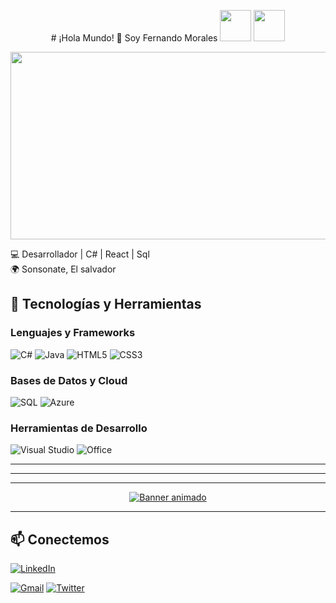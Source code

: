 
<p align="center">
  # ¡Hola Mundo! 👾 Soy Fernando Morales
  <img src="https://media1.giphy.com/media/XAxylRMCdpbEWUAvr8/giphy.gif?cid=6c09b952mhplset832recvz1757qg484jjmbrbv8a8jdi0ua&ep=v1_internal_gif_by_id&rid=giphy.gif&ct=s" width="50"> 
  <img src="https://media.giphy.com/media/ln7z2eWriiQAllfVcn/giphy.gif" width="50"> 
 
</p>

 <img src="https://images.pexels.com/photos/276452/pexels-photo-276452.jpeg?auto=compress&cs=tinysrgb&w=600" width="600" height="300">


💻 Desarrollador  | C# | React | Sql  
🌍 Sonsonate, El salvador  



## 🚀 **Tecnologías y Herramientas**

### **Lenguajes y Frameworks**
![C#](https://img.shields.io/badge/C%23-239120?style=for-the-badge&logo=c-sharp&logoColor=white)
![Java](https://img.shields.io/badge/Java-ED8B00?style=for-the-badge&logo=openjdk&logoColor=white)
![HTML5](https://img.shields.io/badge/HTML5-E34F26?style=for-the-badge&logo=html5&logoColor=white)
![CSS3](https://img.shields.io/badge/CSS3-1572B6?style=for-the-badge&logo=css3&logoColor=white)

### **Bases de Datos y Cloud**
![SQL](https://img.shields.io/badge/SQL-CC2927?style=for-the-badge&logo=microsoft-sql-server&logoColor=white)
![Azure](https://img.shields.io/badge/Azure-0089D6?style=for-the-badge&logo=microsoft-azure&logoColor=white)

### **Herramientas de Desarrollo**
![Visual Studio](https://img.shields.io/badge/Visual_Studio-5C2D91?style=for-the-badge&logo=visual-studio&logoColor=white)
![Office](https://img.shields.io/badge/Microsoft_Office-D83B01?style=for-the-badge&logo=microsoft-office&logoColor=white)


---


---





---






<!-- Iconos flotantes -->

<!-- Banderín interactivo -->
<p align="center">
  <a href="https://git.io/typing-svg">
    <img src="https://readme-typing-svg.demolab.com?font=Fira+Code&weight=600&size=24&duration=2000&pause=500&color=1E90FF&center=true&vCenter=true&width=500&lines=¡Bienvenido+a+mi+perfil!;Espero+que+te+gusten+mis+proyectos" alt="Banner animado" />
  </a>
</p>

---

## 📫 **Conectemos**



[![LinkedIn](https://img.shields.io/badge/LinkedIn-0A66C2?style=for-the-badge&logo=linkedin&logoColor=white)](https://www.linkedin.com/in/luis-fernando-morales-p%EF%BF%BDrez-58283b35a/)

[![Gmail](https://img.shields.io/badge/-Gmail-D14836?style=for-the-badge&logo=gmail&logoColor=white)](mailto:tu.email@ejemplo.com)
[![Twitter](https://img.shields.io/badge/-Twitter-1DA1F2?style=for-the-badge&logo=twitter&logoColor=white)](https://twitter.com/TU_USUARIO)







<!---
FernandoMorales252/FernandoMorales252 is a ✨ special ✨ repository because its `README.md` (this file) appears on your GitHub profile.
You can click the Preview link to take a look at your changes.
--->
